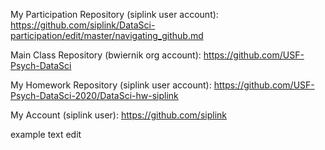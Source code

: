
My Participation Repository (siplink user account):
https://github.com/siplink/DataSci-participation/edit/master/navigating_github.md

Main Class Repository (bwiernik org account):
https://github.com/USF-Psych-DataSci

My Homework Repository (siplink user account):
https://github.com/USF-Psych-DataSci-2020/DataSci-hw-siplink

My Account (siplink user):
https://github.com/siplink

example text edit
